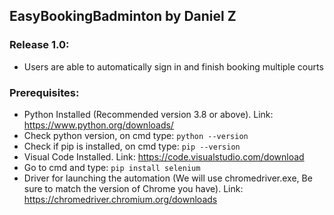## EasyBookingBadminton by Daniel Z

### Release 1.0:
* Users are able to automatically sign in and finish booking multiple courts

### Prerequisites:
* Python Installed (Recommended version 3.8 or above). Link: https://www.python.org/downloads/
* Check python version, on cmd type: `python --version`
* Check if pip is installed, on cmd type: `pip --version`
* Visual Code Installed. Link: https://code.visualstudio.com/download
* Go to cmd and type: `pip install selenium`
* Driver for launching the automation (We will use chromedriver.exe, Be sure to match the version of Chrome you have). Link: https://chromedriver.chromium.org/downloads
